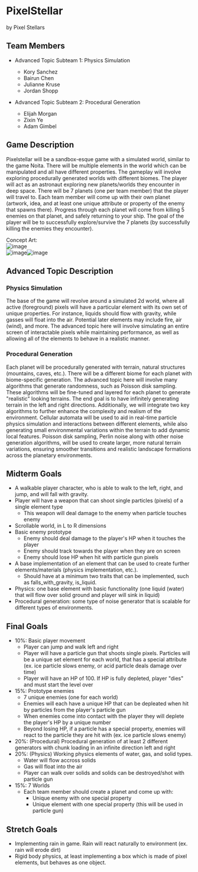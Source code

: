 # PixelStellar

by Pixel Stellars

## Team Members
* Advanced Topic Subteam 1: Physics Simulation
   * Kory Sanchez
   * Bairun Chen
   * Julianne Kruse
   * Jordan Shopp

* Advanced Topic Subteam 2: Procedural Generation  
  * Elijah Morgan
  * Zixin Ye
  * Adam Gimbel
  

## Game Description

Pixelstellar will be a sandbox-esque game with a simulated world, similar to the game Noita. There will be multiple elements in the world which can be manipulated and all have different properties. The gameplay will involve exploring procedurally generated worlds with different biomes. The player will act as an astronaut exploring new planets/worlds they encounter in deep space. There will be 7 planets (one per team member) that the player will travel to.
Each team member will come up with their own planet (artwork, idea, and at least one unique attribute or property of the enemy that spawns there). Progress through each planet will come from killing 5 enemies on that planet, and safely returning to your ship. The goal of the player will be to successfully explore/survive the 7 planets (by successfully killing the enemies they encounter).

Concept Art:  
![image](https://github.com/user-attachments/assets/dae5540b-d718-4aca-8822-08846bba24b8)  
![image](https://github.com/user-attachments/assets/7390b9b0-ca0a-47c6-906f-c3bd39a07241)![image](https://github.com/user-attachments/assets/0957baec-028a-4c0e-ba9d-f98304f5cf5e)




## Advanced Topic Description

### Physics Simulation

The base of the game will revolve around a simulated 2d world, where all active (foreground) pixels will have a particular element with its own set of unique properties. For instance, liquids should flow with gravity, while gasses will float into the air. Potential later elements may include fire, air (wind), and more. The advanced topic here will involve simulating an entire screen of interactable pixels while maintaining performance, as well as allowing all of the elements to behave in a realistic manner.
    
### Procedural Generation

Each planet will be procedurally generated with terrain, natural structures (mountains, caves, etc.). There will be a different biome for each planet with biome-specific generation. The advanced topic here will involve many algorithms that generate randomness, such as Poisson disk sampling. These algorithms will be fine-tuned and layered for each planet to generate "realistic" looking terrains. The end goal is to have infinitely generating terrain in the left and right directions. Additionally, we will integrate two key algorithms to further enhance the complexity and realism of the environment. Cellular automata will be used to aid in real-time particle physics simulation and interactions between different elements, while also generating small environmental variations within the terrain to add dynamic local features. Poisson disk sampling, Perlin noise along with other noise generation algorithms, will be used to create larger, more natural terrain variations, ensuring smoother transitions and realistic landscape formations across the planetary environments.

## Midterm Goals

* A walkable player character, who is able to walk to the left, right, and jump, and will fall with gravity.
* Player will have a weapon that can shoot single particles (pixels) of a single element type
	* This weapon will deal damage to the enemy when particle touches enemy
* Scrollable world, in L to R dimensions
* Basic enemy prototype
	* Enemy should deal damage to the player's HP when it touches the player
 	* Enemy should track towards the player when they are on screen
  	* Enemy should lose HP when hit with particle gun pixels
* A base implementation of an element that can be used to create further elements/materials (physics implementation, etc.).
	* Should have at a minimum two traits that can be implemented, such as falls_with_gravity, is_liquid. 
* Physics: one base element with basic functionality (one liquid (water) that will flow over solid ground and player will sink in liquid)
* Procedural generation: some type of noise generator that is scalable for different types of environments.

## Final Goals

* 10%: Basic player movement
	* Player can jump and walk left and right
 	* Player will have a particle gun that shoots single pixels. Particles will be a unique set element for each world, that has a special attribute (ex. ice particle slows enemy, or acid particle deals damage over time)
  	* Player will have an HP of 100. If HP is fully depleted, player "dies" and must start the level over
* 15%: Prototype enemies
	* 7 unique enemies (one for each world)
 	* Enemies will each have a unique HP that can be depleated when hit by particles from the player's particle gun
  	* When enemies come into contact with the player they will deplete the player's HP by a unique number
  	* Beyond losing HP, if a particle has a special property, enemies will react to the particle they are hit with (ex. ice particle slows enemy)
* 20%: (Procedural) Procedural generation of at least 2 different generators with chunk loading in an infinite direction left and right
* 20%: (Physics) Working physics elements of water, gas, and solid types.
	* Water will flow accross solids
 	* Gas will float into the air
  	* Player can walk over solids and solids can be destroyed/shot with particle gun
* 15%: 7 Worlds
  * Each team member should create a planet and come up with:
	  * Unique enemy with one special property
	  * Unique element with one special property (this will be used in particle gun)

## Stretch Goals

* Implementing rain in game. Rain will react naturally to environment (ex. rain will erode dirt)
* Rigid body physics, at least implementing a box which is made of pixel elements, but behaves as one object.
